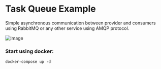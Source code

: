 # Task Queue Example

Simple asynchronous communication between provider and consumers using RabbitMQ or any other service using AMQP protocol. 

![image](https://user-images.githubusercontent.com/13281933/177577570-048e6d2a-5af6-416d-b082-187c2795fbf2.png)

### Start using docker:

`docker-compose up -d`

